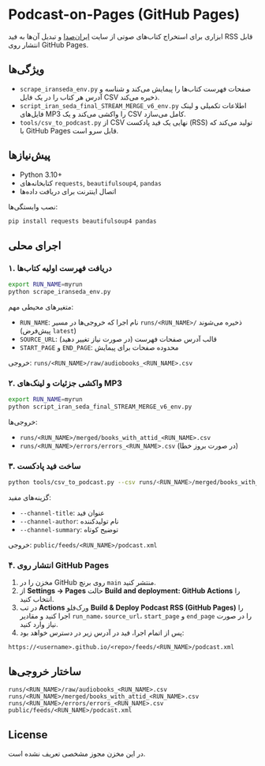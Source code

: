 # Podcast-on-Pages (GitHub Pages)

ابزاری برای استخراج کتاب‌های صوتی از سایت [ایران‌صدا](https://book.iranseda.ir) و تبدیل آن‌ها به فید RSS قابل انتشار روی GitHub Pages.

## ویژگی‌ها
- `scrape_iranseda_env.py` صفحات فهرست کتاب‌ها را پیمایش می‌کند و شناسه و آدرس هر کتاب را در یک فایل CSV ذخیره می‌کند.
- `script_iran_seda_final_STREAM_MERGE_v6_env.py` اطلاعات تکمیلی و لینک فایل‌های MP3 را واکشی می‌کند و یک CSV کامل می‌سازد.
- `tools/csv_to_podcast.py` از CSV نهایی یک فید پادکست (RSS) تولید می‌کند که با GitHub Pages قابل سرو است.

## پیش‌نیازها
- Python 3.10+
- کتابخانه‌های `requests`, `beautifulsoup4`, `pandas`
- اتصال اینترنت برای دریافت داده‌ها

نصب وابستگی‌ها:

```bash
pip install requests beautifulsoup4 pandas
```

## اجرای محلی

### ۱. دریافت فهرست اولیه کتاب‌ها
```bash
export RUN_NAME=myrun
python scrape_iranseda_env.py
```
متغیرهای محیطی مهم:
- `RUN_NAME`: نام اجرا که خروجی‌ها در مسیر `runs/<RUN_NAME>/` ذخیره می‌شوند (پیش‌فرض `latest`)
- `SOURCE_URL`: قالب آدرس صفحات فهرست (در صورت نیاز تغییر دهید)
- `START_PAGE` و `END_PAGE`: محدوده صفحات برای پیمایش

خروجی: `runs/<RUN_NAME>/raw/audiobooks_<RUN_NAME>.csv`

### ۲. واکشی جزئیات و لینک‌های MP3
```bash
export RUN_NAME=myrun
python script_iran_seda_final_STREAM_MERGE_v6_env.py
```
خروجی‌ها:
- `runs/<RUN_NAME>/merged/books_with_attid_<RUN_NAME>.csv`
- `runs/<RUN_NAME>/errors/errors_<RUN_NAME>.csv` (در صورت بروز خطا)

### ۳. ساخت فید پادکست
```bash
python tools/csv_to_podcast.py --csv runs/<RUN_NAME>/merged/books_with_attid_<RUN_NAME>.csv --site https://<username>.github.io/<repo> --run-name <RUN_NAME>
```
گزینه‌های مفید:
- `--channel-title`: عنوان فید
- `--channel-author`: نام تولیدکننده
- `--channel-summary`: توضیح کوتاه

خروجی: `public/feeds/<RUN_NAME>/podcast.xml`

### ۴. انتشار روی GitHub Pages
1. مخزن را در GitHub روی برنچ `main` منتشر کنید.
2. از **Settings → Pages** حالت **Build and deployment: GitHub Actions** را انتخاب کنید.
3. در تب **Actions** ورک‌فلو **Build & Deploy Podcast RSS (GitHub Pages)** را اجرا کنید و مقادیر `run_name`، `source_url`، `start_page` و `end_page` را در صورت نیاز وارد کنید.
4. پس از اتمام اجرا، فید در آدرس زیر در دسترس خواهد بود:

```text
https://<username>.github.io/<repo>/feeds/<RUN_NAME>/podcast.xml
```

## ساختار خروجی‌ها
```text
runs/<RUN_NAME>/raw/audiobooks_<RUN_NAME>.csv
runs/<RUN_NAME>/merged/books_with_attid_<RUN_NAME>.csv
runs/<RUN_NAME>/errors/errors_<RUN_NAME>.csv
public/feeds/<RUN_NAME>/podcast.xml
```

## License
در این مخزن مجوز مشخصی تعریف نشده است.
